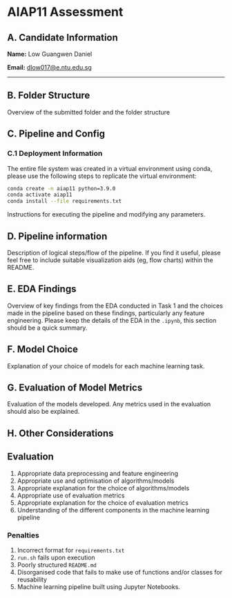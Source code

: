 # AIAP11 Assessment

## A. Candidate Information

**Name:** Low Guangwen Daniel

**Email:** dlow017@e.ntu.edu.sg

---

## B. Folder Structure

Overview of the submitted folder and the folder structure



## C. Pipeline and Config

### C.1 Deployment Information

The entire file system was created in a virtual environment using conda, please use the following steps to replicate the virtual environment:

```bash
conda create -n aiap11 python=3.9.0
conda activate aiap11
conda install --file requirements.txt
```

Instructions for executing the pipeline and modifying any parameters.


## D. Pipeline information

Description of logical steps/flow of the pipeline. If you find it useful, please feel free to include suitable visualization aids (eg, flow charts) within the README.

## E. EDA Findings

Overview of key findings from the EDA conducted in Task 1 and the choices made in the
pipeline based on these findings, particularly any feature engineering. Please keep the
details of the EDA in the `.ipynb`, this section should be a quick summary.

## F. Model Choice

Explanation of your choice of models for each machine learning task.

## G. Evaluation of Model Metrics

Evaluation of the models developed. Any metrics used in the evaluation should also be
explained.


## H. Other Considerations



## Evaluation

1. Appropriate data preprocessing and feature engineering
2. Appropriate use and optimisation of algorithms/models
3. Appropriate explanation for the choice of algorithms/models
4. Appropriate use of evaluation metrics
5. Appropriate explanation for the choice of evaluation metrics
6. Understanding of the different components in the machine learning pipeline

### Penalties
1. Incorrect format for `requirements.txt`
2. `run.sh` fails upon execution
3. Poorly structured `README.md`
4. Disorganised code that fails to make use of functions and/or classes for reusability
5. Machine learning pipeline built using Jupyter Notebooks.